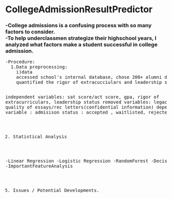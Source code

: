 # CollegeAdmissionResultPredictor

<h3>-College admissions is a confusing process with so many factors to consider.<br>
-To help underclassmen strategize their highschool years, I analyzed what factors make a student successful in college admission.</h3>
<pre>
-Procedure:
  1.Data preprocessing:
    i)data
    accessed school's internal database, chose 200+ alumni data points.
    quantified the rigor of extracucciulars and leadership skills with a formula.

   independent variables: sat score/act score, gpa, rigor of extracurriculars, leadership status
   removed variables: legacy status, quality of essays/rec letters(confidential information)
   dependent variable : admisison status : accepted , waitlisted, rejected.

  2. Statistical Analysis

  -Linear Regression
  -Logistic Regression
  -RandomForest
  -DecisionTrees
  -ImportantFeatureAnalysis

   5. Issues / Potential Developments.
   <pre>
